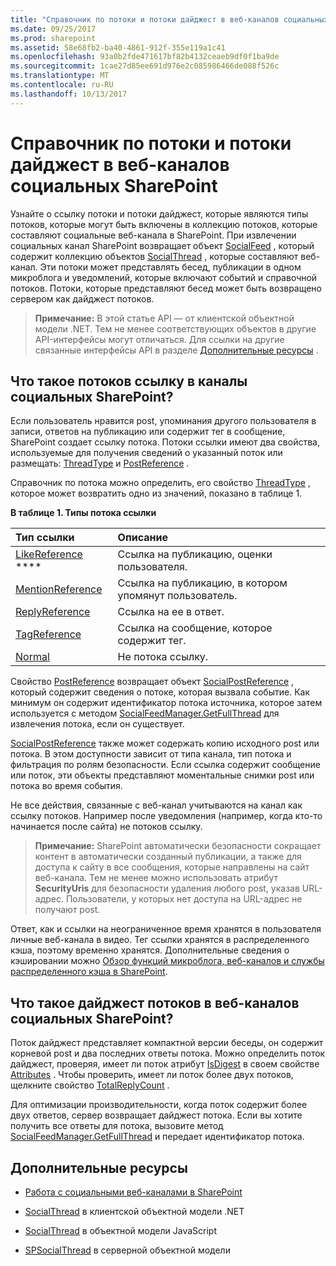 ```yaml
---
title: "Справочник по потоки и потоки дайджест в веб-каналов социальных SharePoint"
ms.date: 09/25/2017
ms.prod: sharepoint
ms.assetid: 58e68fb2-ba40-4861-912f-355e119a1c41
ms.openlocfilehash: 93a0b2fde471617bf82b4132ceaeb9df0f1ba9de
ms.sourcegitcommit: 1cae27d85ee691d976e2c085986466de088f526c
ms.translationtype: MT
ms.contentlocale: ru-RU
ms.lasthandoff: 10/13/2017
---
```

# <a name="reference-threads-and-digest-threads-in-sharepoint-social-feeds"></a>Справочник по потоки и потоки дайджест в веб-каналов социальных SharePoint
Узнайте о ссылку потоки и потоки дайджест, которые являются типы потоков, которые могут быть включены в коллекцию потоков, которые составляют социальные веб-канала в SharePoint.
При извлечении социальных канал SharePoint возвращает объект [SocialFeed](https://msdn.microsoft.com/library/Microsoft.SharePoint.Client.Social.SocialFeed.aspx) , который содержит коллекцию объектов [SocialThread](https://msdn.microsoft.com/library/Microsoft.SharePoint.Client.Social.SocialThread.aspx) , которые составляют веб-канал. Эти потоки может представлять бесед, публикации в одном микроблога и уведомлений, которые включают событий и справочной потоков. Потоки, которые представляют бесед может быть возвращено сервером как дайджест потоков.
  
    
    


> **Примечание:** В этой статье API — от клиентской объектной модели .NET. Тем не менее соответствующих объектов в другие API-интерфейсы могут отличаться. Для ссылки на другие связанные интерфейсы API в разделе [Дополнительные ресурсы](#bk_addresources) .
  
    
    


## <a name="what-are-reference-threads-in-sharepoint-social-feeds"></a>Что такое потоков ссылку в каналы социальных SharePoint?
<a name="bk_whatAreRefThreads"> </a>

Если пользователь нравится post, упоминания другого пользователя в записи, ответов на публикацию или содержит тег в сообщение, SharePoint создает ссылку потока. Потоки ссылки имеют два свойства, используемые для получения сведений о указанный поток или размещать: [ThreadType](https://msdn.microsoft.com/library/Microsoft.SharePoint.Client.Social.SocialThread.ThreadType.aspx) и [PostReference](https://msdn.microsoft.com/library/Microsoft.SharePoint.Client.Social.SocialThread.PostReference.aspx) .
  
    
    
Справочник по потока можно определить, его свойство  [ThreadType](https://msdn.microsoft.com/library/Microsoft.SharePoint.Client.Social.SocialThread.ThreadType.aspx) , которое может возвратить одно из значений, показано в таблице 1.
  
    
    

**В таблице 1. Типы потока ссылки**


|**Тип ссылки**|**Описание**|
|:-----|:-----|
| [LikeReference](https://msdn.microsoft.com/library/Microsoft.SharePoint.Client.Social.SocialThreadType.LikeReference.aspx) **** <br/> |Ссылка на публикацию, оценки пользователя.  <br/> |
| [MentionReference](https://msdn.microsoft.com/library/Microsoft.SharePoint.Client.Social.SocialThreadType.MentionReference.aspx) <br/> |Ссылка на публикацию, в котором упомянут пользователь.  <br/> |
| [ReplyReference](https://msdn.microsoft.com/library/Microsoft.SharePoint.Client.Social.SocialThreadType.ReplyReference.aspx) <br/> |Ссылка на ее в ответ.  <br/> |
| [TagReference](https://msdn.microsoft.com/library/Microsoft.SharePoint.Client.Social.SocialThreadType.TagReference.aspx) <br/> |Ссылка на сообщение, которое содержит тег.  <br/> |
| [Normal](https://msdn.microsoft.com/library/Microsoft.SharePoint.Client.Social.SocialThreadType.Normal.aspx) <br/> |Не потока ссылку.  <br/> |
   
Свойство  [PostReference](https://msdn.microsoft.com/library/Microsoft.SharePoint.Client.Social.SocialThread.PostReference.aspx) возвращает объект [SocialPostReference](https://msdn.microsoft.com/library/Microsoft.SharePoint.Client.Social.SocialPostReference.aspx) , который содержит сведения о потоке, которая вызвала событие. Как минимум он содержит идентификатор потока источника, которое затем используется с методом [SocialFeedManager.GetFullThread](https://msdn.microsoft.com/library/Microsoft.SharePoint.Client.Social.SocialFeedManager.GetFullThread.aspx) для извлечения потока, если он существует.
  
    
    
 [SocialPostReference](https://msdn.microsoft.com/library/Microsoft.SharePoint.Client.Social.SocialPostReference.aspx) также может содержать копию исходного post или потока. В этом доступности зависит от типа канала, тип потока и фильтрация по ролям безопасности. Если ссылка содержит сообщение или поток, эти объекты представляют моментальные снимки post или потока во время события.
  
    
    
Не все действия, связанные с веб-канал учитываются на канал как ссылку потоков. Например после уведомления (например, когда кто-то начинается после сайта) не потоков ссылку.
  
    
    

> **Примечание:** SharePoint автоматически безопасности сокращает контент в автоматически созданный публикации, а также для доступа к сайту в все сообщения, которые направлены на сайт веб-канала. Тем не менее можно использовать атрибут **SecurityUris** для безопасности удаления любого post, указав URL-адрес. Пользователи, у которых нет доступа на URL-адрес не получают post.
  
    
    

Ответ, как и ссылки на неограниченное время хранятся в пользователя личные веб-канала в видео. Тег ссылки хранятся в распределенного кэша, поэтому временно хранятся. Дополнительные сведения о кэшировании можно [Обзор функций микроблога, веб-каналов и службы распределенного кэша в SharePoint](http://technet.microsoft.com/en-us/library/jj219700%28v=office.15%29.aspx#cache).
  
    
    

## <a name="what-are-digest-threads-in-sharepoint-social-feeds"></a>Что такое дайджест потоков в веб-каналов социальных SharePoint?
<a name="bk_whatAreDigests"> </a>

Поток дайджест представляет компактной версии беседы, он содержит корневой post и два последних ответы потока. Можно определить поток дайджест, проверяя, имеет ли поток атрибут  [IsDigest](https://msdn.microsoft.com/library/Microsoft.SharePoint.Client.Social.SocialThreadAttributes.IsDigest.aspx) в своем свойстве [Attributes](https://msdn.microsoft.com/library/Microsoft.SharePoint.Client.Social.SocialThread.Attributes.aspx) . Чтобы проверить, имеет ли поток более двух потоков, щелкните свойство [TotalReplyCount](https://msdn.microsoft.com/library/Microsoft.SharePoint.Client.Social.SocialThread.TotalReplyCount.aspx) .
  
    
    
Для оптимизации производительности, когда поток содержит более двух ответов, сервер возвращает дайджест потока. Если вы хотите получить все ответы для потока, вызовите метод  [SocialFeedManager.GetFullThread](https://msdn.microsoft.com/library/Microsoft.SharePoint.Client.Social.SocialFeedManager.GetFullThread.aspx) и передает идентификатор потока.
  
    
    

## <a name="additional-resources"></a>Дополнительные ресурсы
<a name="bk_addresources"> </a>


-  [Работа с социальными веб-каналами в SharePoint](work-with-social-feeds-in-sharepoint.md)
    
  
-  [SocialThread](https://msdn.microsoft.com/library/Microsoft.SharePoint.Client.Social.SocialThread.aspx) в клиентской объектной модели .NET
    
  
-  [SocialThread](http://msdn.microsoft.com/library/46aa4beb-d708-f20e-471e-626c8a7efab7%28Office.15%29.aspx) в объектной модели JavaScript
    
  
-  [SPSocialThread](https://msdn.microsoft.com/library/Microsoft.Office.Server.Social.SPSocialThread.aspx) в серверной объектной модели
    
  

